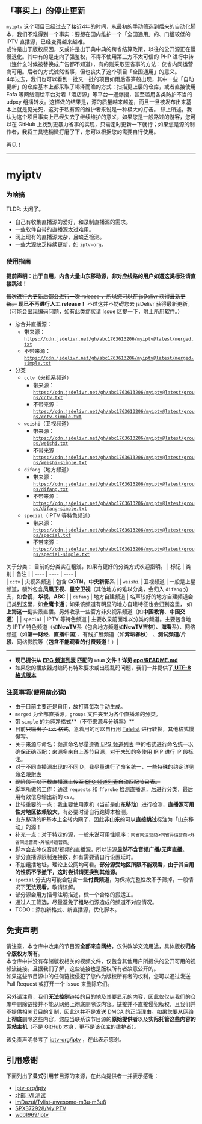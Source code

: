 ## 「事实上」的停止更新
`myiptv` 这个项目已经过去了接近4年的时间，从最初的手动筛选到后来的自动化脚本，我们不难得到一个事实：要想在国内维护一个「全国通用」的、门槛较低的 IPTV 直播源，已经变得越来越难。   
或许是出于版权原因，又或许是出于典中典的跨省结算政策，以往的公开源正在慢慢退化。其中有的是走向了强鉴权，不得不使用第三方不太可信的 PHP 进行中转（连什么时候被替换成广告都不知道），有的则采取更省事的方法：仅省内同运营商可用。后者的方式诚然省事，但也丧失了这个项目「全国通用」的意义。      
4年过去，我们也可以看到一批又一批的项目如雨后春笋般出现，其中一些「自动更新」的仓库基本上都采取了竭泽而渔的方式：扫描更上层的仓库，或者直接使用 Fofa 等网络测绘平台对着「酒店源」等平台一通爆搜，甚至滥用各类防护不当的 udpxy 组播转发。这样做的结果是，源的质量越来越差，而且一旦被发布出来基本上就是见光死，这对于私有源的维护者来说是一种极大的打击。
综上所述，我认为这个项目事实上已经失去了继续维护的意义，如果您是一般路过的游客，您可以在 GitHub 上找到更暴力省事的实现，只需定时更新一下就行；如果您是源的制作者，我将工具链稍微打磨了下，您可以根据您的需要自行使用。

再见！

-------

# myiptv


### 为啥搞
TLDR: 太闲了。

- 自己有收集直播源的爱好，和录制直播源的需求。
- 一些软件自带的直播源太过难用。
- 网上现有的直播源太杂，且缺乏检测。
- 一些大源缺乏持续更新，如 `iptv-org`。

### 使用指南

**提前声明：出于自用，内含大量山东移动源，非对应线路的用户如遇这类标注请直接跳过！**

~~每次进行大更新后都会进行一次 release ，所以您可以在 jsDelivr 获得最新更新。~~
**现已不再进行人工 release！** 不过这并不妨碍您去 jsDelivr 获得最新更新。
（可能会出现编码问题，如有此类症状请 Issue 区提一下，附上所用软件。）

- 总合并直播源：
  - 带来源：[`https://cdn.jsdelivr.net/gh/abc1763613206/myiptv@latest/merged.txt`](https://cdn.jsdelivr.net/gh/abc1763613206/myiptv@latest/merged.txt)
  - 不带来源： [`https://cdn.jsdelivr.net/gh/abc1763613206/myiptv@latest/merged-simple.txt`](https://cdn.jsdelivr.net/gh/abc1763613206/myiptv@latest/merged-simple.txt)
- 分类
  - `cctv`（央视系频道）
    - 带来源：[`https://cdn.jsdelivr.net/gh/abc1763613206/myiptv@latest/groups/cctv.txt`](https://cdn.jsdelivr.net/gh/abc1763613206/myiptv@latest/groups/cctv.txt)
    - 不带来源：[`https://cdn.jsdelivr.net/gh/abc1763613206/myiptv@latest/groups/cctv-simple.txt`](https://cdn.jsdelivr.net/gh/abc1763613206/myiptv@latest/groups/cctv-simple.txt)
  - `weishi`（卫视频道）
    - 带来源：[`https://cdn.jsdelivr.net/gh/abc1763613206/myiptv@latest/groups/weishi.txt`](https://cdn.jsdelivr.net/gh/abc1763613206/myiptv@latest/groups/weishi.txt)
    - 不带来源：[`https://cdn.jsdelivr.net/gh/abc1763613206/myiptv@latest/groups/weishi-simple.txt`](https://cdn.jsdelivr.net/gh/abc1763613206/myiptv@latest/groups/weishi-simple.txt)
  - `difang`（地方频道）
    - 带来源：[`https://cdn.jsdelivr.net/gh/abc1763613206/myiptv@latest/groups/difang.txt`](https://cdn.jsdelivr.net/gh/abc1763613206/myiptv@latest/groups/difang.txt)
    - 不带来源：[`https://cdn.jsdelivr.net/gh/abc1763613206/myiptv@latest/groups/difang-simple.txt`](https://cdn.jsdelivr.net/gh/abc1763613206/myiptv@latest/groups/difang-simple.txt)
  - `special`（IPTV 等特色频道）
    - 带来源：[`https://cdn.jsdelivr.net/gh/abc1763613206/myiptv@latest/groups/special.txt`](https://cdn.jsdelivr.net/gh/abc1763613206/myiptv@latest/groups/special.txt)
    - 不带来源：[`https://cdn.jsdelivr.net/gh/abc1763613206/myiptv@latest/groups/special-simple.txt`](https://cdn.jsdelivr.net/gh/abc1763613206/myiptv@latest/groups/special-simple.txt)


关于分类：
目前的分类实在粗浅，如果有更好的分类方式欢迎指明。
| 标记 | 类别 | 备注 |
| ---- | ---- | ---- |  
| `cctv` | 央视系频道 | 包含 **CGTN**，**中央新影**系 |
| `weishi` | 卫视频道 | 一般是上星频道，额外包含**凤凰卫视**、**星空卫视**（其他地方的难以分类，会归入 `difang` 分支，如**台视**，**华视**，**ABC** |
| `difang` | 地方自建频道 | 名声较好的地方自建频道会归类到这里，如**金鹰卡通**；如果该频道有明显的地方自建特征也会归到这里， 如**上海这一刻**实景直播。另外收录一些官方非央视系频道（如**中国教育**、**中国交通**）|
| `special` | IPTV 等特色频道 | 主要收录前面难以分类的频道。主要包含地方 IPTV 特色频道（如**NewTV**系（包含地方频道如**NewTV吉林**）、**海看**系）、网络频道（如**第一财经**、**直播中国**）、有线扩展频道（如**弈坛春秋**） 、**测试频道/片段**、网络影院等（**包含不能观看的付费频道！**）|

-----

- **现已提供从 [ EPG 频道列表](http://epg.51zmt.top:8000/) 匹配的 `m3u8` 文件！详见 [epg/README.md](epg/README.md)**
- 如果您的播放器对编码有特殊要求或出现乱码问题，我们一并提供了[ **UTF-8 格式版本**](utf8/README.md)

### 注意事项(使用前必读)

- 由于目前主要还是自用，故打算每次手动生成。
- `merged` 为全部直播源，`groups` 文件夹里为各个直播源的分类。
- 带 `simple` 的为纯净格式**（不带来源与分辨率）**
- 目前~~只输出了 `txt` 格式~~，急着用的可以自行用 [Telelist](https://guihet.com/tvlive-telelist.html) 进行转换，其他格式慢慢写。
- 关于来源与命名：频道命名尽量遵循[ EPG 频道列表](http://epg.51zmt.top:8000/) 中的格式进行命名统一以确保正确匹配；来源多来自上游节目源，对于未知的多使用 IPIP 进行 IP 段标注。
- 对于不同直播源出现的不同ID，我尽量进行了命名统一，一些特殊的约定详见[命名映射表](MAPPING.md)
- ~~现阶段可以下载直播源上传至 [ EPG 频道列表](http://epg.51zmt.top:8000/)自动匹配节目表。~~
- 脚本所做的工作：通过 `requests` 和 `ffprobe` 检测直播源，后进行分类，最后用有效信息输出新的 `csv`。
- 比较重要的一点：我主要使用家机（当前是**山东移动**）进行检测，**直播源可用性对地区依赖较大**，有必要时请自行跑脚本检测。
- 山东移动的IP基本上全转内网了，因此**非山东**的可以**直接跳过**标注为「山东移动」的源！
- 补充一点：对于特定的源，一般来说可用性顺序：`同省同运营商>同省异运营商>外省同运营商>外省异运营商`。
- 脚本会去除仅音频/视频的直播源，所以该源**显然不含音频广播/无声直播**。
- 部分直播源限制连接数，如有需要请自行设置延时。
- 不加组播地址，理论上公网均可看。**部分源受地区所限不能观看，由于其自用的性质不予撤下，这时尝试请更换到其他源。**  
- `special` 分支内可能会包含一些**付费频道**，为保持完整性故不予筛掉，一般情况下**无法观看**，敬请谅解。
- 部分源会用方括号注明描述，做一个合格的搬运工。
- 通过人工筛选，尽量避免了粗略扫源造成的频道不对应情况。
- TODO：添加新格式、新直播源，优化脚本。

## 免责声明

请注意，本仓库中收集的节目源**全部来自网络**，仅供教学交流用途，具体版权**归各个版权方所有**。        
本仓库中并没有存储版权相关的视频文件，仅包含其他用户所提供的公开可用的视频流链接。且据我们了解，这些链接也是版权所有者故意公开的。    
如果这些节目源中的任何链接侵犯了您作为版权所有者的权利，您可以通过发送 Pull Request 或打开一个 Issue 来删除它们。     

另外请注意，我们**无法控制**链接的目的地及其要显示的内容，因此仅仅从我们的仓库中删除链接并不能从网络上彻底删除该内容。链接并不直接侵犯版权，且我们并不提供相关节目的复制，因此这并不是发送 DMCA 的正当理由。如果您要从网络上**彻底**删除这些内容，您应当联系该节目源的**原始提供者**以及**实际托管这些内容的网站主机**（不是 GitHub 本身，更不是该仓库的维护者）。

该免责声明参考了 [iptv-org/iptv](https://github.com/iptv-org/iptv) ，在此表示感谢。    


## 引用感谢
下面列出了**显式**引用节目源的来源，在此向提供者一并表示感谢：  
- [iptv-org/iptv](https://github.com/iptv-org/iptv)
- [北邮 IVI 测试](http://ivi.bupt.edu.cn/)
- [imDazui/Tvlist-awesome-m3u-m3u8](https://github.com/imDazui/Tvlist-awesome-m3u-m3u8)
- [SPX372928/MyIPTV](https://github.com/SPX372928/MyIPTV)
- [wcb1969/iptv](https://github.com/wcb1969/iptv)